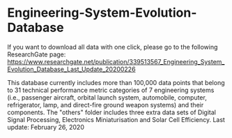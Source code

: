 # Engineering-System-Evolution-Database
If you want to download all data with one click, please go to the following ResearchGate page:
https://www.researchgate.net/publication/339513567_Engineering_System_Evolution_Database_Last_Update_20200226

This database currently includes more than 100,000 data points that belong to 31 technical performance metric categories of 7 engineering systems (i.e., passenger aircraft, orbital launch system, automobile, computer, refrigerator, lamp, and direct-fire ground weapon systems) and their components. The "others" folder includes three extra data sets of Digital Signal Processing, Electronics Miniaturisation and Solar Cell Efficiency.
Last update: February 26, 2020
